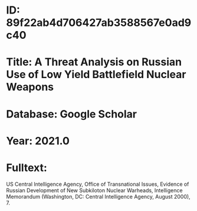 # ID: 89f22ab4d706427ab3588567e0ad9c40
# Title: A Threat Analysis on Russian Use of Low Yield Battlefield Nuclear Weapons
# Database: Google Scholar
# Year: 2021.0
# Fulltext:
US Central Intelligence Agency, Office of Transnational Issues, Evidence of Russian Development of New Subkiloton Nuclear Warheads, Intelligence Memorandum (Washington, DC: Central Intelligence Agency, August 2000), 7.